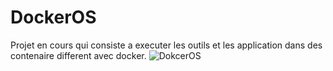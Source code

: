 # DockerOS
Projet en cours qui consiste a executer les outils et les application dans des contenaire different avec docker.
![DokcerOS](https://github.com/C0nQu3R4n7/DockerOS/assets/144029241/625dca51-3f91-48f8-9f69-94dbe7ef365e)

